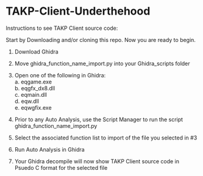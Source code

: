 # TAKP-Client-Underthehood
Instructions to see TAKP Client source code:

Start by Downloading and/or cloning this repo. Now you are ready to begin.

1. Download Ghidra

2. Move ghidra_function_name_import.py into your Ghidra_scripts folder

3. Open one of the following in Ghidra:
<br>   a. eqgame.exe
<br>   b. eqgfx_dx8.dll
<br>   c. eqmain.dll
<br>   d. eqw.dll
<br>   e. eqwgfix.exe

4. Prior to any Auto Analysis, use the Script Manager to run the script ghidra_function_name_import.py

5. Select the associated function list to import of the file you selected in #3

6. Run Auto Analysis in Ghidra

7. Your Ghidra decompile will now show TAKP Client source code in Psuedo C format for the selected file
